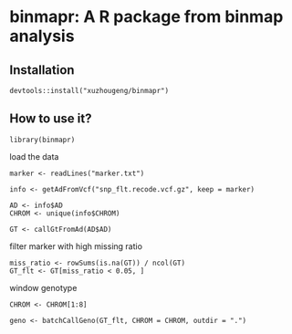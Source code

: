 # binmapr: A R package from binmap analysis

## Installation

```
devtools::install("xuzhougeng/binmapr")
```

## How to use it?

```
library(binmapr)
```

load the data

```
marker <- readLines("marker.txt")

info <- getAdFromVcf("snp_flt.recode.vcf.gz", keep = marker)

AD <- info$AD
CHROM <- unique(info$CHROM)

GT <- callGtFromAd(AD$AD)
```

filter marker with high missing ratio

```
miss_ratio <- rowSums(is.na(GT)) / ncol(GT)
GT_flt <- GT[miss_ratio < 0.05, ]
```

window genotype 

```
CHROM <- CHROM[1:8]

geno <- batchCallGeno(GT_flt, CHROM = CHROM, outdir = ".")
```

